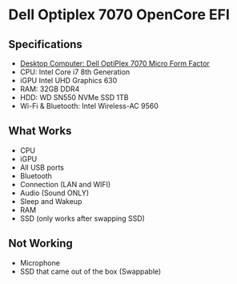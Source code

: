 # Dell Optiplex 7070 OpenCore EFI

## Specifications
- [Desktop Computer: Dell OptiPlex 7070 Micro Form Factor](https://www.dell.com/support/manuals/en-sg/optiplex-7070-desktop/opti7070_sff_setup_specs/system-specifications?guid=guid-ab67ed37-0818-4592-a25c-f04b3a73c18d&lang=en-us)
- CPU: Intel Core i7 8th Generation
- iGPU Intel UHD Graphics 630
- RAM: 32GB DDR4
- HDD: WD SN550 NVMe SSD 1TB
- Wi-Fi & Bluetooth: Intel Wireless-AC 9560

## What Works
- CPU
- iGPU
- All USB ports
- Bluetooth
- Connection (LAN and WIFI)
- Audio (Sound ONLY)
- Sleep and Wakeup
- RAM
- SSD (only works after swapping SSD)

## Not Working
- Microphone
- SSD that came out of the box (Swappable)
